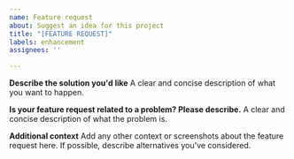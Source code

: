 ```yaml
---
name: Feature request
about: Suggest an idea for this project
title: "[FEATURE REQUEST]"
labels: enhancement
assignees: ''

---
```


**Describe the solution you'd like**
A clear and concise description of what you want to happen.

**Is your feature request related to a problem? Please describe.**
A clear and concise description of what the problem is. 

**Additional context**
Add any other context or screenshots about the feature request here. If possible, describe alternatives you've considered.
